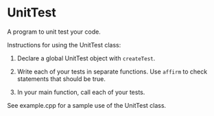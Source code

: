 # UnitTest
A program to unit test your code.

Instructions for using the UnitTest class:

1. Declare a global UnitTest object with `createTest`.

2. Write each of your tests in separate functions. Use `affirm` to check statements that should be true.

3. In your main function, call each of your tests.

See example.cpp for a sample use of the UnitTest class.
